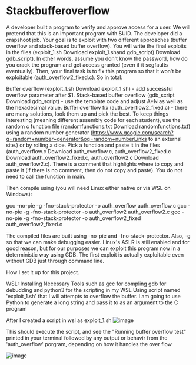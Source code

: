 # Stackbufferoverflow

A developer built a program to verify and approve access for a user. We will pretend that this is an important program with SUID. The developer did a crapshoot job. Your goal is to exploit with two different approaches (buffer overflow and stack-based buffer overflow). You will write the final exploits in the files (exploit_1.sh Download exploit_1.shand gdb_script) Download gdb_script). In other words, assume you don't know the password, how do you crack the program and get access granted (even if it segfaults eventually). Then, your final task is to fix this program so that it won't be exploitable (auth_overflow2_fixed.c). So in total:

Buffer overflow (exploit_1.sh Download exploit_1.sh) - add successful overflow parameter after $1.
Stack-based buffer overflow (gdb_script Download gdb_script) - use the template code and adjust A*N as well as the hexadecimal value.
Buffer overflow fix (auth_overflow2_fixed.c) - there are many solutions, look them up and pick the best.
To keep things interesting (meaning different assembly code for each student), use the random c function file (randomfunctions.txt Download randomfunctions.txt) using a random number generator (https://www.google.com/search?q=random+number+generator&oq=random+numberLinks to an external site.) or by rolling a dice. Pick a function and paste it in the files (auth_overflow.c Download auth_overflow.c, auth_overflow2_fixed.c Download auth_overflow2_fixed.c, auth_overflow2.c Download auth_overflow2.c). There is a comment that highlights where to copy and paste it (if there is no comment, then do not copy and paste). You do not need to call the function in main.

Then compile using (you will need Linux either native or via WSL on Windows):


gcc -no-pie -g -fno-stack-protector -o auth_overflow auth_overflow.c
gcc -no-pie -g -fno-stack-protector -o auth_overflow2 auth_overflow2.c
gcc -no-pie -g -fno-stack-protector -o auth_overflow2_fixed auth_overflow2_fixed.c

The compiled files are built using -no-pie and -fno-stack-protector. Also, -g so that we can make debugging easier. Linux's ASLR is still enabled and for good reason, but for our purposes we can exploit this program now in a deterministic way using GDB. The first exploit is actually exploitable even without GDB just through command line.



How I set it up for this project.

WSL: Installing Necessary Tools such as gcc for compling gdb for debudding and python3 for the scripting in my WSL
Using script named 'exploit_1.sh' that I will attempts to overflow the buffer.
I am going to use Python to generate a long string and pass it to as an argument to the C program

After I created a script in wsl as exploit_1.sh 
![image](https://github.com/peterisOnIT/Stackbufferoverflow/assets/117600297/7377163b-f5a0-46e5-b5a9-ceb77c068b07)

This should execute the script, and see the "Running buffer overflow test" printed in your terminal followed by any output or behavir from the 'auth_overflow' porgram, depending on how it handles the over flow


![image](https://github.com/peterisOnIT/Stackbufferoverflow/assets/117600297/d17c4e24-c163-42e7-8e50-72dc6d3e031a)






